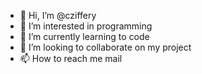 - 👋 Hi, I’m @cziffery
- 👀 I’m interested in programming
- 🌱 I’m currently learning to code
- 💞️ I’m looking to collaborate on my project
- 📫 How to reach me mail


<!---
cziffery/cziffery is a ✨ special ✨ repository because its `README.md` (this file) appears on your GitHub profile.
You can click the Preview link to take a look at your changes.
--->
